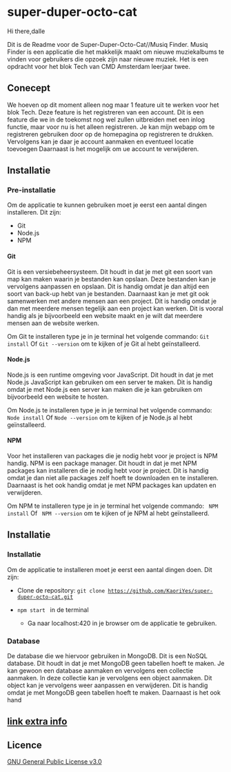 # super-duper-octo-cat
Hi there,dalle

Dit is de Readme voor de Super-Duper-Octo-Cat//Musiq Finder. 
Musiq Finder is een applicatie die het makkelijk maakt om nieuwe muziekalbums te vinden voor gebruikers die opzoek zijn naar nieuwe muziek. Het is een opdracht voor het blok Tech van CMD Amsterdam leerjaar twee.

## Conecept
We hoeven op dit moment alleen nog maar 1 feature uit te werken voor het blok Tech. Deze feature is het registreren van een account. Dit is een feature die we in de toekomst nog wel zullen uitbreiden met een inlog functie, maar voor nu is het alleen registreren.
Je kan mijn webapp om te registreren gebruiken door op de homepagina op registreren te drukken. Vervolgens kan je daar je account aanmaken en eventueel locatie toevoegen
Daarnaast is het mogelijk om ue account te verwijderen.
## Installatie
### Pre-installatie
Om de applicatie te kunnen gebruiken moet je eerst een aantal dingen installeren.
 Dit zijn: 
 * Git   
 * Node.js
 * NPM

#### Git
Git is een versiebeheersysteem. Dit houdt in dat je met git een soort van map kan maken waarin je bestanden kan opslaan. Deze bestanden kan je vervolgens aanpassen en opslaan. Dit is handig omdat je dan altijd een soort van back-up hebt van je bestanden. Daarnaast kan je met git ook samenwerken met andere mensen aan een project. Dit is handig omdat je dan met meerdere mensen tegelijk aan een project kan werken. Dit is vooral handig als je bijvoorbeeld een website maakt en je wilt dat meerdere mensen aan de website werken. 

Om Git te installeren type je in je terminal het volgende commando:
<code>Git install</code>
Of <code>Git --version</code> om te kijken of je Git al hebt geïnstalleerd.

#### Node.js
Node.js is een runtime omgeving voor JavaScript. Dit houdt in dat je met Node.js JavaScript kan gebruiken om een server te maken. Dit is handig omdat je met Node.js een server kan maken die je kan gebruiken om bijvoorbeeld een website te hosten.

Om Node.js te installeren type je in je terminal het volgende commando:
<code>Node install</code>
Of <code>Node --version</code> om te kijken of je Node.js al hebt geïnstalleerd.

#### NPM
Voor het installeren van packages die je nodig hebt voor je project is NPM handig. NPM is een package manager. Dit houdt in dat je met NPM packages kan installeren die je nodig hebt voor je project. Dit is handig omdat je dan niet alle packages zelf hoeft te downloaden en te installeren. Daarnaast is het ook handig omdat je met NPM packages kan updaten en verwijderen.

Om NPM te installeren type je in je terminal het volgende commando:
<code> NPM install</code>
Of <code> NPM --version</code> om te kijken of je NPM al hebt geïnstalleerd.

## Installatie
### Installatie
Om de applicatie te installeren moet je eerst een aantal dingen doen.
 Dit zijn: 
 * Clone de repository:
    <code>git clone https://github.com/KaoriYes/super-duper-octo-cat.git </code>
 
 * <code>npm start </code> in de terminal
    * Ga naar localhost:420 in je browser om de applicatie te gebruiken.




### Database
De database die we hiervoor gebruiken in MongoDB. Dit is een NoSQL database. Dit houdt in dat je met MongoDB geen tabellen hoeft te maken. Je kan gewoon een database aanmaken en vervolgens een collectie aanmaken. In deze collectie kan je vervolgens een object aanmaken. Dit object kan je vervolgens weer aanpassen en verwijderen. Dit is handig omdat je met MongoDB geen tabellen hoeft te maken. Daarnaast is het ook hand


## [link extra info](https://github.com/KaoriYes/super-duper-octo-cat/wiki)


## Licence
[GNU General Public License v3.0 ](https://www.gnu.org/home.en.html)


<!-- ## Front-end Development
### Week 1 FeD
In week 1 hebben we voornamelijk geleerd over progressive enhancement, dit houdt in dat je een programma of product maakt dat werkt voor iedereen vanaf een bepaalde basis en vanuit daar in stappen de "features" opbouwt. In plaats van dat het alleen werkt met bepaalde standaarden.
#### Progressive Enhancement in mijn feature
In mijn feature die ik wil maken: Registreren (en Inloggen), is vaak een probleem zonder JS. Daarom lijkt me als manier van progressive enhancement om indien JS niet werkt, een PHP versie van het inloggen te maken, hierdoor kan het op een stuk meer apparaten, omdat PHP een "simpelere" en daarom lichtere codetaal is. Dit zal dan als basis kunnen werken voor de code. -->
